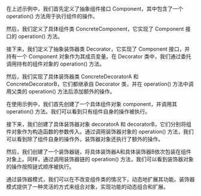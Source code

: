 
在上述示例中，我们首先定义了抽象组件接口 Component，其中包含了一个 operation() 方法用于执行组件的操作。

然后，我们定义了具体组件类 ConcreteComponent，它实现了 Component 接口的 operation() 方法。

接下来，我们定义了抽象装饰器类 Decorator，它实现了 Component 接口，并持有一个 Component 对象作为其成员变量。在 Decorator 类中，我们通过委托调用持有的组件对象的 operation() 方法。

然后，我们实现了具体装饰器类 ConcreteDecoratorA 和 ConcreteDecoratorB，它们都继承自 Decorator 类，并在 operation() 方法中调用父类的 operation() 方法后添加额外的操作。

在使用示例中，我们首先创建了一个具体组件对象 component，并调用其 operation() 方法。我们可以看到只有组件自身的操作被执行。

接下来，我们创建了具体装饰器对象 decoratorA 和 decoratorB，它们分别将组件对象作为构造函数的参数传入。通过调用装饰器对象的 operation() 方法，我们可以看到除了组件自身的操作外，装饰器对象还执行了额外的操作。

然后，我们创建了一个装饰器链，将具体装饰器A和具体装饰器B依次包装在组件对象上。同样，通过调用装饰器链的 operation() 方法，我们可以看到装饰器对象的操作按照链式顺序被执行。

通过装饰器模式，我们可以在不改变组件类的情况下，动态地扩展其功能。装饰器模式提供了一种灵活的方式来组合对象，实现功能的动态组合和扩展。